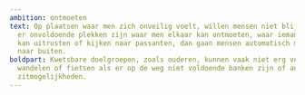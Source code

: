 ```yaml
---
ambition: ontmoeten
text: Op plaatsen waar men zich onveilig voelt, willen mensen niet blijven. Als
  er onvoldoende plekken zijn waar men elkaar kan ontmoeten, waar iemand even
  kan uitrusten of kijken naar passanten, dan gaan mensen automatisch minder
  naar buiten.
boldpart: Kwetsbare doelgroepen, zoals ouderen, kunnen vaak niet erg ver
  wandelen of fietsen als er op de weg niet voldoende banken zijn of andere
  zitmogelijkheden.
---
```

